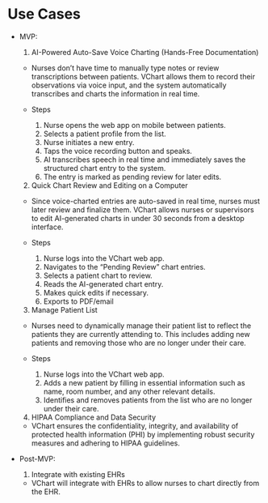 # Use Cases

- MVP:

  1. AI-Powered Auto-Save Voice Charting (Hands-Free Documentation)

  - Nurses don’t have time to manually type notes or review transcriptions between patients. VChart allows them to record their observations via voice input, and the system automatically transcribes and charts the information in real time.

  - Steps

    1. Nurse opens the web app on mobile between patients.
    2. Selects a patient profile from the list.
    3. Nurse initiates a new entry.
    4. Taps the voice recording button and speaks.
    5. AI transcribes speech in real time and immediately saves the structured chart entry to the system.
    6. The entry is marked as pending review for later edits.

  2. Quick Chart Review and Editing on a Computer

  - Since voice-charted entries are auto-saved in real time, nurses must later review and finalize them. VChart allows nurses or supervisors to edit AI-generated charts in under 30 seconds from a desktop interface.

  - Steps

    1.  Nurse logs into the VChart web app.
    2.  Navigates to the “Pending Review” chart entries.
    3.  Selects a patient chart to review.
    4.  Reads the AI-generated chart entry.
    5.  Makes quick edits if necessary.
    6.  Exports to PDF/email

  3. Manage Patient List

  - Nurses need to dynamically manage their patient list to reflect the patients they are currently attending to. This includes adding new patients and removing those who are no longer under their care.

  - Steps

    1.  Nurse logs into the VChart web app.
    2.  Adds a new patient by filling in essential information such as name, room number, and any other relevant details.
    3.  Identifies and removes patients from the list who are no longer under their care.

  4. HIPAA Compliance and Data Security

  - VChart ensures the confidentiality, integrity, and availability of protected health information (PHI) by implementing robust security measures and adhering to HIPAA guidelines.

- Post-MVP:

  1. Integrate with existing EHRs

  - VChart will integrate with EHRs to allow nurses to chart directly from the EHR.

  <!-- At least 3, and no more than 6 use cases should be specified -->
